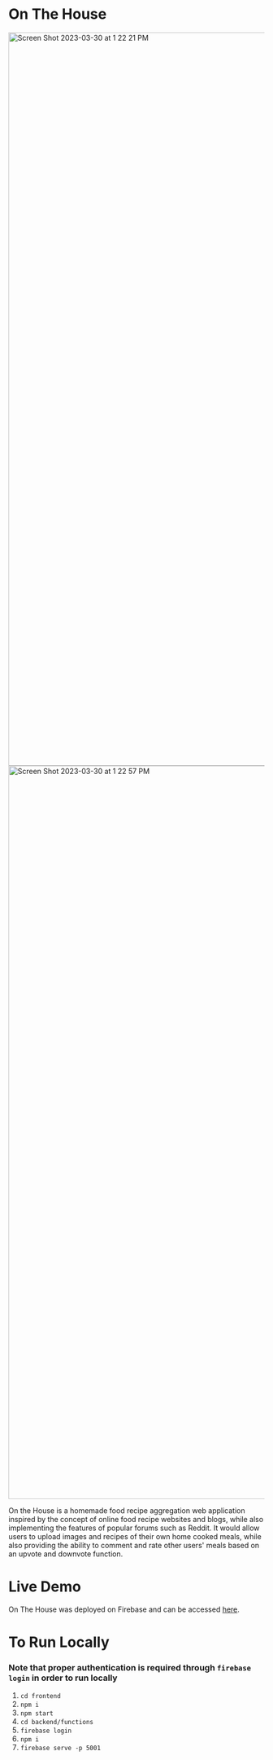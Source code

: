 # On The House

<img width="1440" alt="Screen Shot 2023-03-30 at 1 22 21 PM" src="https://user-images.githubusercontent.com/66704595/228943077-65630f23-5abf-4033-9fe4-dbbecbfb263b.png">

<img width="1440" alt="Screen Shot 2023-03-30 at 1 22 57 PM" src="https://user-images.githubusercontent.com/66704595/228943112-7d75af15-8d08-4070-ae7b-e6b510471adb.png">

On the House is a homemade food recipe aggregation web application inspired by the concept of online food recipe websites and blogs, while also implementing the features of popular forums such as Reddit. It would allow users to upload images and recipes of their own home cooked meals, while also providing the ability to comment and rate other users' meals based on an upvote and downvote function.

# Live Demo
On The House was deployed on Firebase and can be accessed [here](https://seng-401-on-the-house.web.app/).

# To Run Locally
### Note that proper authentication is required through `firebase login` in order to run locally
1. `cd frontend`
2. `npm i`
3. `npm start`
4. `cd backend/functions`
5. `firebase login`
6. `npm i`
7. `firebase serve -p 5001`
